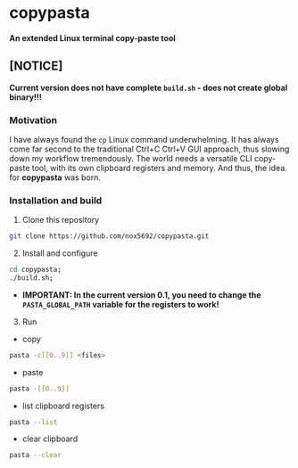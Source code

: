 # copypasta
#### An extended Linux terminal copy-paste tool

## [NOTICE]
**Current version does not have complete `build.sh` - does not create global binary!!!**

### Motivation
I have always found the `cp` Linux command underwhelming. It has always come far second to the traditional Ctrl+C Ctrl+V GUI approach, thus slowing down my workflow tremendously. The world needs a versatile CLI copy-paste tool, with its own clipboard registers and memory. And thus, the idea for **copypasta** was born.

### Installation and build
1. Clone this repository
```bash
git clone https://github.com/nox5692/copypasta.git
```
2. Install and configure
```bash
cd copypasta;
./build.sh;
```
- **IMPORTANT: In the current version 0.1, you need to change the `PASTA_GLOBAL_PATH` variable for the registers to work!**
3. Run
- copy
```bash
pasta -c[[0..9]] <files>
```
- paste
```bash
pasta -[[0..9]]
```
- list clipboard registers
```bash
pasta --list
```
- clear clipboard
```bash
pasta --clear
```
